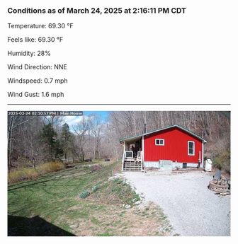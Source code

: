 ### Conditions as of March 24, 2025 at 2:16:11 PM CDT 

Temperature: 69.30 &deg;F

Feels like: 69.30 &deg;F

Humidity: 28%

Wind Direction: NNE

Windspeed: 0.7 mph

Wind Gust: 1.6 mph

---

<img src="./images/latest.jpeg"/>


